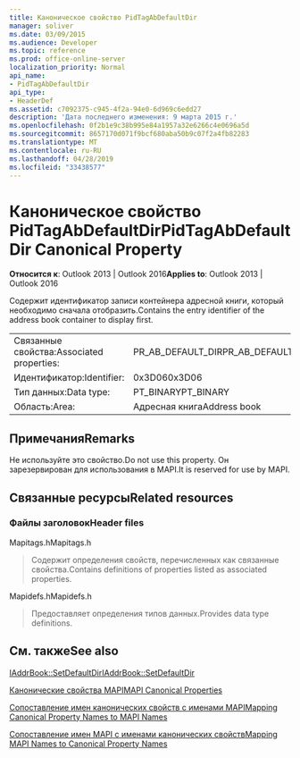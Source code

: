 ```yaml
---
title: Каноническое свойство PidTagAbDefaultDir
manager: soliver
ms.date: 03/09/2015
ms.audience: Developer
ms.topic: reference
ms.prod: office-online-server
localization_priority: Normal
api_name:
- PidTagAbDefaultDir
api_type:
- HeaderDef
ms.assetid: c7092375-c945-4f2a-94e0-6d969c6edd27
description: 'Дата последнего изменения: 9 марта 2015 г.'
ms.openlocfilehash: 0f2b1e9c38b995e84a1957a32e6266c4e0696a5d
ms.sourcegitcommit: 8657170d071f9bcf680aba50b9c07f2a4fb82283
ms.translationtype: MT
ms.contentlocale: ru-RU
ms.lasthandoff: 04/28/2019
ms.locfileid: "33438577"
---
```

# <a name="pidtagabdefaultdir-canonical-property"></a><span data-ttu-id="b3d19-103">Каноническое свойство PidTagAbDefaultDir</span><span class="sxs-lookup"><span data-stu-id="b3d19-103">PidTagAbDefaultDir Canonical Property</span></span>

  
  
<span data-ttu-id="b3d19-104">**Относится к**: Outlook 2013 | Outlook 2016</span><span class="sxs-lookup"><span data-stu-id="b3d19-104">**Applies to**: Outlook 2013 | Outlook 2016</span></span> 
  
<span data-ttu-id="b3d19-105">Содержит идентификатор записи контейнера адресной книги, который необходимо сначала отобразить.</span><span class="sxs-lookup"><span data-stu-id="b3d19-105">Contains the entry identifier of the address book container to display first.</span></span> 
  
|||
|:-----|:-----|
|<span data-ttu-id="b3d19-106">Связанные свойства:</span><span class="sxs-lookup"><span data-stu-id="b3d19-106">Associated properties:</span></span>  <br/> |<span data-ttu-id="b3d19-107">PR_AB_DEFAULT_DIR</span><span class="sxs-lookup"><span data-stu-id="b3d19-107">PR_AB_DEFAULT_DIR</span></span>  <br/> |
|<span data-ttu-id="b3d19-108">Идентификатор:</span><span class="sxs-lookup"><span data-stu-id="b3d19-108">Identifier:</span></span>  <br/> |<span data-ttu-id="b3d19-109">0x3D06</span><span class="sxs-lookup"><span data-stu-id="b3d19-109">0x3D06</span></span>  <br/> |
|<span data-ttu-id="b3d19-110">Тип данных:</span><span class="sxs-lookup"><span data-stu-id="b3d19-110">Data type:</span></span>  <br/> |<span data-ttu-id="b3d19-111">PT_BINARY</span><span class="sxs-lookup"><span data-stu-id="b3d19-111">PT_BINARY</span></span>  <br/> |
|<span data-ttu-id="b3d19-112">Область:</span><span class="sxs-lookup"><span data-stu-id="b3d19-112">Area:</span></span>  <br/> |<span data-ttu-id="b3d19-113">Адресная книга</span><span class="sxs-lookup"><span data-stu-id="b3d19-113">Address book</span></span>  <br/> |
   
## <a name="remarks"></a><span data-ttu-id="b3d19-114">Примечания</span><span class="sxs-lookup"><span data-stu-id="b3d19-114">Remarks</span></span>

<span data-ttu-id="b3d19-115">Не используйте это свойство.</span><span class="sxs-lookup"><span data-stu-id="b3d19-115">Do not use this property.</span></span> <span data-ttu-id="b3d19-116">Он зарезервирован для использования в MAPI.</span><span class="sxs-lookup"><span data-stu-id="b3d19-116">It is reserved for use by MAPI.</span></span>
  
## <a name="related-resources"></a><span data-ttu-id="b3d19-117">Связанные ресурсы</span><span class="sxs-lookup"><span data-stu-id="b3d19-117">Related resources</span></span>

### <a name="header-files"></a><span data-ttu-id="b3d19-118">Файлы заголовок</span><span class="sxs-lookup"><span data-stu-id="b3d19-118">Header files</span></span>

<span data-ttu-id="b3d19-119">Mapitags.h</span><span class="sxs-lookup"><span data-stu-id="b3d19-119">Mapitags.h</span></span>
  
> <span data-ttu-id="b3d19-120">Содержит определения свойств, перечисленных как связанные свойства.</span><span class="sxs-lookup"><span data-stu-id="b3d19-120">Contains definitions of properties listed as associated properties.</span></span>
    
<span data-ttu-id="b3d19-121">Mapidefs.h</span><span class="sxs-lookup"><span data-stu-id="b3d19-121">Mapidefs.h</span></span>
  
> <span data-ttu-id="b3d19-122">Предоставляет определения типов данных.</span><span class="sxs-lookup"><span data-stu-id="b3d19-122">Provides data type definitions.</span></span>
    
## <a name="see-also"></a><span data-ttu-id="b3d19-123">См. также</span><span class="sxs-lookup"><span data-stu-id="b3d19-123">See also</span></span>



[<span data-ttu-id="b3d19-124">IAddrBook::SetDefaultDir</span><span class="sxs-lookup"><span data-stu-id="b3d19-124">IAddrBook::SetDefaultDir</span></span>](iaddrbook-setdefaultdir.md)


[<span data-ttu-id="b3d19-125">Канонические свойства MAPI</span><span class="sxs-lookup"><span data-stu-id="b3d19-125">MAPI Canonical Properties</span></span>](mapi-canonical-properties.md)
  
[<span data-ttu-id="b3d19-126">Сопоставление имен канонических свойств с именами MAPI</span><span class="sxs-lookup"><span data-stu-id="b3d19-126">Mapping Canonical Property Names to MAPI Names</span></span>](mapping-canonical-property-names-to-mapi-names.md)
  
[<span data-ttu-id="b3d19-127">Сопоставление имен MAPI с именами канонических свойств</span><span class="sxs-lookup"><span data-stu-id="b3d19-127">Mapping MAPI Names to Canonical Property Names</span></span>](mapping-mapi-names-to-canonical-property-names.md)

